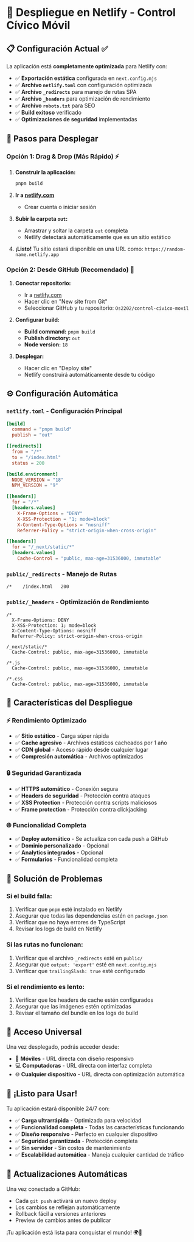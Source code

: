 # 🚀 Despliegue en Netlify - Control Cívico Móvil

## 📋 Configuración Actual ✅

La aplicación está **completamente optimizada** para Netlify con:

- ✅ **Exportación estática** configurada en `next.config.mjs`
- ✅ **Archivo `netlify.toml`** con configuración optimizada
- ✅ **Archivo `_redirects`** para manejo de rutas SPA
- ✅ **Archivo `_headers`** para optimización de rendimiento
- ✅ **Archivo `robots.txt`** para SEO
- ✅ **Build exitoso** verificado
- ✅ **Optimizaciones de seguridad** implementadas

## 🎯 Pasos para Desplegar

### Opción 1: Drag & Drop (Más Rápido) ⚡

1. **Construir la aplicación:**
   ```bash
   pnpm build
   ```

2. **Ir a [netlify.com](https://netlify.com)**
   - Crear cuenta o iniciar sesión

3. **Subir la carpeta `out`:**
   - Arrastrar y soltar la carpeta `out` completa
   - Netlify detectará automáticamente que es un sitio estático

4. **¡Listo!** Tu sitio estará disponible en una URL como:
   `https://random-name.netlify.app`

### Opción 2: Desde GitHub (Recomendado) 🌟

1. **Conectar repositorio:**
   - Ir a [netlify.com](https://netlify.com)
   - Hacer clic en "New site from Git"
   - Seleccionar GitHub y tu repositorio: `Os2202/control-civico-movil`

2. **Configurar build:**
   - **Build command:** `pnpm build`
   - **Publish directory:** `out`
   - **Node version:** `18`

3. **Desplegar:**
   - Hacer clic en "Deploy site"
   - Netlify construirá automáticamente desde tu código

## ⚙️ Configuración Automática

### `netlify.toml` - Configuración Principal
```toml
[build]
  command = "pnpm build"
  publish = "out"

[[redirects]]
  from = "/*"
  to = "/index.html"
  status = 200

[build.environment]
  NODE_VERSION = "18"
  NPM_VERSION = "9"

[[headers]]
  for = "/*"
  [headers.values]
    X-Frame-Options = "DENY"
    X-XSS-Protection = "1; mode=block"
    X-Content-Type-Options = "nosniff"
    Referrer-Policy = "strict-origin-when-cross-origin"

[[headers]]
  for = "/_next/static/*"
  [headers.values]
    Cache-Control = "public, max-age=31536000, immutable"
```

### `public/_redirects` - Manejo de Rutas
```
/*    /index.html   200
```

### `public/_headers` - Optimización de Rendimiento
```
/*
  X-Frame-Options: DENY
  X-XSS-Protection: 1; mode=block
  X-Content-Type-Options: nosniff
  Referrer-Policy: strict-origin-when-cross-origin

/_next/static/*
  Cache-Control: public, max-age=31536000, immutable

/*.js
  Cache-Control: public, max-age=31536000, immutable

/*.css
  Cache-Control: public, max-age=31536000, immutable
```

## 🔧 Características del Despliegue

### ⚡ **Rendimiento Optimizado**
- ✅ **Sitio estático** - Carga súper rápida
- ✅ **Cache agresivo** - Archivos estáticos cacheados por 1 año
- ✅ **CDN global** - Acceso rápido desde cualquier lugar
- ✅ **Compresión automática** - Archivos optimizados

### 🔒 **Seguridad Garantizada**
- ✅ **HTTPS automático** - Conexión segura
- ✅ **Headers de seguridad** - Protección contra ataques
- ✅ **XSS Protection** - Protección contra scripts maliciosos
- ✅ **Frame protection** - Protección contra clickjacking

### 🌐 **Funcionalidad Completa**
- ✅ **Deploy automático** - Se actualiza con cada push a GitHub
- ✅ **Dominio personalizado** - Opcional
- ✅ **Analytics integrados** - Opcional
- ✅ **Formularios** - Funcionalidad completa

## 🚨 Solución de Problemas

### Si el build falla:
1. Verificar que `pnpm` esté instalado en Netlify
2. Asegurar que todas las dependencias estén en `package.json`
3. Verificar que no haya errores de TypeScript
4. Revisar los logs de build en Netlify

### Si las rutas no funcionan:
1. Verificar que el archivo `_redirects` esté en `public/`
2. Asegurar que `output: 'export'` esté en `next.config.mjs`
3. Verificar que `trailingSlash: true` esté configurado

### Si el rendimiento es lento:
1. Verificar que los headers de cache estén configurados
2. Asegurar que las imágenes estén optimizadas
3. Revisar el tamaño del bundle en los logs de build

## 📱 Acceso Universal

Una vez desplegado, podrás acceder desde:
- 📱 **Móviles** - URL directa con diseño responsivo
- 💻 **Computadoras** - URL directa con interfaz completa
- 🌐 **Cualquier dispositivo** - URL directa con optimización automática

## 🎉 ¡Listo para Usar!

Tu aplicación estará disponible 24/7 con:
- ✅ **Carga ultrarrápida** - Optimizada para velocidad
- ✅ **Funcionalidad completa** - Todas las características funcionando
- ✅ **Diseño responsivo** - Perfecto en cualquier dispositivo
- ✅ **Seguridad garantizada** - Protección completa
- ✅ **Sin servidor** - Sin costos de mantenimiento
- ✅ **Escalabilidad automática** - Maneja cualquier cantidad de tráfico

## 🔄 Actualizaciones Automáticas

Una vez conectado a GitHub:
- Cada `git push` activará un nuevo deploy
- Los cambios se reflejan automáticamente
- Rollback fácil a versiones anteriores
- Preview de cambios antes de publicar

¡Tu aplicación está lista para conquistar el mundo! 🌍🚀 